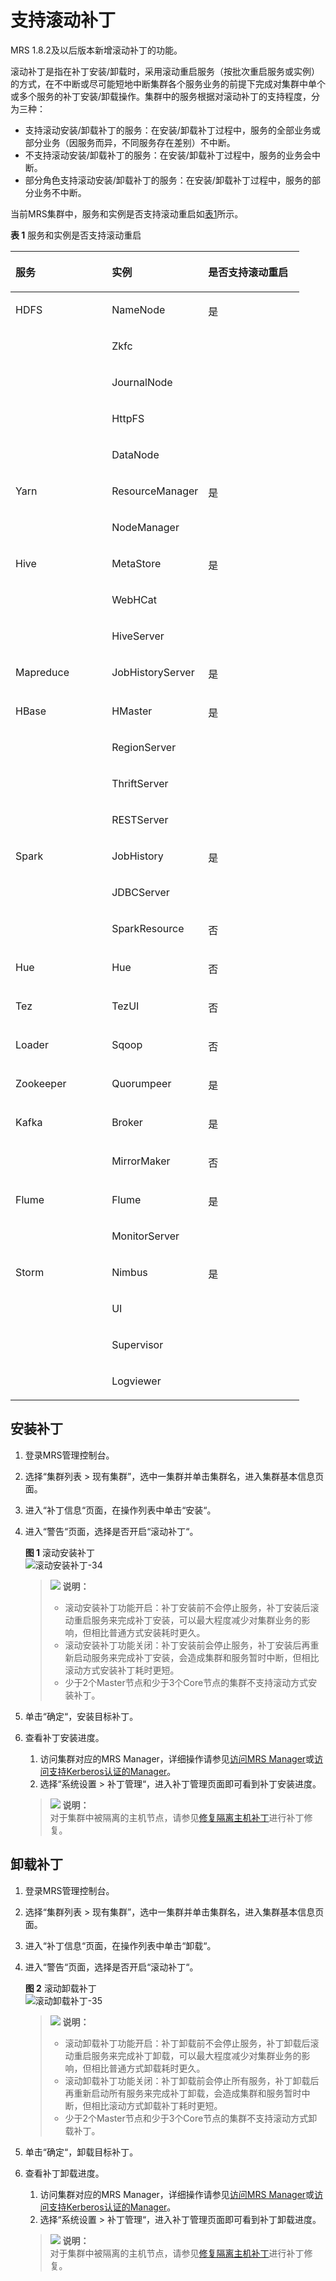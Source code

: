 # 支持滚动补丁<a name="ZH-CN_TOPIC_0174499517"></a>

MRS 1.8.2及以后版本新增滚动补丁的功能。

滚动补丁是指在补丁安装/卸载时，采用滚动重启服务（按批次重启服务或实例）的方式，在不中断或尽可能短地中断集群各个服务业务的前提下完成对集群中单个或多个服务的补丁安装/卸载操作。集群中的服务根据对滚动补丁的支持程度，分为三种：

-   支持滚动安装/卸载补丁的服务：在安装/卸载补丁过程中，服务的全部业务或部分业务（因服务而异，不同服务存在差别）不中断。
-   不支持滚动安装/卸载补丁的服务：在安装/卸载补丁过程中，服务的业务会中断。
-   部分角色支持滚动安装/卸载补丁的服务：在安装/卸载补丁过程中，服务的部分业务不中断。

当前MRS集群中，服务和实例是否支持滚动重启如[表1](#zh-cn_topic_0143479582_table054720341161)所示。

**表 1**  服务和实例是否支持滚动重启

<a name="zh-cn_topic_0143479582_table054720341161"></a>
<table><thead align="left"><tr id="zh-cn_topic_0143479582_row254710343617"><th class="cellrowborder" valign="top" width="33.33333333333333%" id="mcps1.2.4.1.1"><p id="zh-cn_topic_0143479582_p1154743412613"><a name="zh-cn_topic_0143479582_p1154743412613"></a><a name="zh-cn_topic_0143479582_p1154743412613"></a>服务</p>
</th>
<th class="cellrowborder" valign="top" width="33.33333333333333%" id="mcps1.2.4.1.2"><p id="zh-cn_topic_0143479582_p185471734868"><a name="zh-cn_topic_0143479582_p185471734868"></a><a name="zh-cn_topic_0143479582_p185471734868"></a>实例</p>
</th>
<th class="cellrowborder" valign="top" width="33.33333333333333%" id="mcps1.2.4.1.3"><p id="zh-cn_topic_0143479582_p1872382917393"><a name="zh-cn_topic_0143479582_p1872382917393"></a><a name="zh-cn_topic_0143479582_p1872382917393"></a>是否支持滚动重启</p>
</th>
</tr>
</thead>
<tbody><tr id="zh-cn_topic_0143479582_row1654716341963"><td class="cellrowborder" rowspan="5" valign="top" width="33.33333333333333%" headers="mcps1.2.4.1.1 "><p id="zh-cn_topic_0143479582_p1554713341665"><a name="zh-cn_topic_0143479582_p1554713341665"></a><a name="zh-cn_topic_0143479582_p1554713341665"></a>HDFS</p>
</td>
<td class="cellrowborder" valign="top" width="33.33333333333333%" headers="mcps1.2.4.1.2 "><p id="zh-cn_topic_0143479582_p1954711341668"><a name="zh-cn_topic_0143479582_p1954711341668"></a><a name="zh-cn_topic_0143479582_p1954711341668"></a>NameNode</p>
</td>
<td class="cellrowborder" rowspan="5" valign="top" width="33.33333333333333%" headers="mcps1.2.4.1.3 "><p id="zh-cn_topic_0143479582_p143021054112"><a name="zh-cn_topic_0143479582_p143021054112"></a><a name="zh-cn_topic_0143479582_p143021054112"></a>是</p>
</td>
</tr>
<tr id="zh-cn_topic_0143479582_row14291659103919"><td class="cellrowborder" valign="top" headers="mcps1.2.4.1.1 "><p id="zh-cn_topic_0143479582_p2249161464014"><a name="zh-cn_topic_0143479582_p2249161464014"></a><a name="zh-cn_topic_0143479582_p2249161464014"></a>Zkfc</p>
</td>
</tr>
<tr id="zh-cn_topic_0143479582_row1070911272409"><td class="cellrowborder" valign="top" headers="mcps1.2.4.1.1 "><p id="zh-cn_topic_0143479582_p270922712400"><a name="zh-cn_topic_0143479582_p270922712400"></a><a name="zh-cn_topic_0143479582_p270922712400"></a>JournalNode</p>
</td>
</tr>
<tr id="zh-cn_topic_0143479582_row1958602464011"><td class="cellrowborder" valign="top" headers="mcps1.2.4.1.1 "><p id="zh-cn_topic_0143479582_p205869246406"><a name="zh-cn_topic_0143479582_p205869246406"></a><a name="zh-cn_topic_0143479582_p205869246406"></a>HttpFS</p>
</td>
</tr>
<tr id="zh-cn_topic_0143479582_row185776644013"><td class="cellrowborder" valign="top" headers="mcps1.2.4.1.1 "><p id="zh-cn_topic_0143479582_p15771163407"><a name="zh-cn_topic_0143479582_p15771163407"></a><a name="zh-cn_topic_0143479582_p15771163407"></a>DataNode</p>
</td>
</tr>
<tr id="zh-cn_topic_0143479582_row155471334661"><td class="cellrowborder" rowspan="2" valign="top" width="33.33333333333333%" headers="mcps1.2.4.1.1 "><p id="zh-cn_topic_0143479582_p1554717341262"><a name="zh-cn_topic_0143479582_p1554717341262"></a><a name="zh-cn_topic_0143479582_p1554717341262"></a>Yarn</p>
</td>
<td class="cellrowborder" valign="top" width="33.33333333333333%" headers="mcps1.2.4.1.2 "><p id="zh-cn_topic_0143479582_p181101130281"><a name="zh-cn_topic_0143479582_p181101130281"></a><a name="zh-cn_topic_0143479582_p181101130281"></a>ResourceManager</p>
</td>
<td class="cellrowborder" rowspan="2" valign="top" width="33.33333333333333%" headers="mcps1.2.4.1.3 "><p id="zh-cn_topic_0143479582_p191971952154218"><a name="zh-cn_topic_0143479582_p191971952154218"></a><a name="zh-cn_topic_0143479582_p191971952154218"></a>是</p>
</td>
</tr>
<tr id="zh-cn_topic_0143479582_row5824641134217"><td class="cellrowborder" valign="top" headers="mcps1.2.4.1.1 "><p id="zh-cn_topic_0143479582_p1582424116427"><a name="zh-cn_topic_0143479582_p1582424116427"></a><a name="zh-cn_topic_0143479582_p1582424116427"></a>NodeManager</p>
</td>
</tr>
<tr id="zh-cn_topic_0143479582_row754811341862"><td class="cellrowborder" rowspan="3" valign="top" width="33.33333333333333%" headers="mcps1.2.4.1.1 "><p id="zh-cn_topic_0143479582_p156141727986"><a name="zh-cn_topic_0143479582_p156141727986"></a><a name="zh-cn_topic_0143479582_p156141727986"></a>Hive</p>
</td>
<td class="cellrowborder" valign="top" width="33.33333333333333%" headers="mcps1.2.4.1.2 "><p id="zh-cn_topic_0143479582_p061118273815"><a name="zh-cn_topic_0143479582_p061118273815"></a><a name="zh-cn_topic_0143479582_p061118273815"></a>MetaStore</p>
</td>
<td class="cellrowborder" rowspan="3" valign="top" width="33.33333333333333%" headers="mcps1.2.4.1.3 "><p id="zh-cn_topic_0143479582_p573472211437"><a name="zh-cn_topic_0143479582_p573472211437"></a><a name="zh-cn_topic_0143479582_p573472211437"></a>是</p>
</td>
</tr>
<tr id="zh-cn_topic_0143479582_row15685142164319"><td class="cellrowborder" valign="top" headers="mcps1.2.4.1.1 "><p id="zh-cn_topic_0143479582_p66851925432"><a name="zh-cn_topic_0143479582_p66851925432"></a><a name="zh-cn_topic_0143479582_p66851925432"></a>WebHCat</p>
</td>
</tr>
<tr id="zh-cn_topic_0143479582_row199312513433"><td class="cellrowborder" valign="top" headers="mcps1.2.4.1.1 "><p id="zh-cn_topic_0143479582_p119311594310"><a name="zh-cn_topic_0143479582_p119311594310"></a><a name="zh-cn_topic_0143479582_p119311594310"></a>HiveServer</p>
</td>
</tr>
<tr id="zh-cn_topic_0143479582_row195487341161"><td class="cellrowborder" valign="top" width="33.33333333333333%" headers="mcps1.2.4.1.1 "><p id="zh-cn_topic_0143479582_p65481434865"><a name="zh-cn_topic_0143479582_p65481434865"></a><a name="zh-cn_topic_0143479582_p65481434865"></a>Mapreduce</p>
</td>
<td class="cellrowborder" valign="top" width="33.33333333333333%" headers="mcps1.2.4.1.2 "><p id="zh-cn_topic_0143479582_p1548143419618"><a name="zh-cn_topic_0143479582_p1548143419618"></a><a name="zh-cn_topic_0143479582_p1548143419618"></a>JobHistoryServer</p>
</td>
<td class="cellrowborder" valign="top" width="33.33333333333333%" headers="mcps1.2.4.1.3 "><p id="zh-cn_topic_0143479582_p5724829173914"><a name="zh-cn_topic_0143479582_p5724829173914"></a><a name="zh-cn_topic_0143479582_p5724829173914"></a>是</p>
</td>
</tr>
<tr id="zh-cn_topic_0143479582_row33934131017"><td class="cellrowborder" rowspan="4" valign="top" width="33.33333333333333%" headers="mcps1.2.4.1.1 "><p id="zh-cn_topic_0143479582_p6417431019"><a name="zh-cn_topic_0143479582_p6417431019"></a><a name="zh-cn_topic_0143479582_p6417431019"></a>HBase</p>
</td>
<td class="cellrowborder" valign="top" width="33.33333333333333%" headers="mcps1.2.4.1.2 "><p id="zh-cn_topic_0143479582_p84112413103"><a name="zh-cn_topic_0143479582_p84112413103"></a><a name="zh-cn_topic_0143479582_p84112413103"></a>HMaster</p>
</td>
<td class="cellrowborder" rowspan="4" valign="top" width="33.33333333333333%" headers="mcps1.2.4.1.3 "><p id="zh-cn_topic_0143479582_p974311144449"><a name="zh-cn_topic_0143479582_p974311144449"></a><a name="zh-cn_topic_0143479582_p974311144449"></a>是</p>
</td>
</tr>
<tr id="zh-cn_topic_0143479582_row1179414611437"><td class="cellrowborder" valign="top" headers="mcps1.2.4.1.1 "><p id="zh-cn_topic_0143479582_p2794146204316"><a name="zh-cn_topic_0143479582_p2794146204316"></a><a name="zh-cn_topic_0143479582_p2794146204316"></a>RegionServer</p>
</td>
</tr>
<tr id="zh-cn_topic_0143479582_row17566174414318"><td class="cellrowborder" valign="top" headers="mcps1.2.4.1.1 "><p id="zh-cn_topic_0143479582_p7566194411437"><a name="zh-cn_topic_0143479582_p7566194411437"></a><a name="zh-cn_topic_0143479582_p7566194411437"></a>ThriftServer</p>
</td>
</tr>
<tr id="zh-cn_topic_0143479582_row73132421434"><td class="cellrowborder" valign="top" headers="mcps1.2.4.1.1 "><p id="zh-cn_topic_0143479582_p10313124244311"><a name="zh-cn_topic_0143479582_p10313124244311"></a><a name="zh-cn_topic_0143479582_p10313124244311"></a>RESTServer</p>
</td>
</tr>
<tr id="zh-cn_topic_0143479582_row145652086106"><td class="cellrowborder" rowspan="3" valign="top" width="33.33333333333333%" headers="mcps1.2.4.1.1 "><p id="zh-cn_topic_0143479582_p2056520821011"><a name="zh-cn_topic_0143479582_p2056520821011"></a><a name="zh-cn_topic_0143479582_p2056520821011"></a>Spark</p>
</td>
<td class="cellrowborder" valign="top" width="33.33333333333333%" headers="mcps1.2.4.1.2 "><p id="zh-cn_topic_0143479582_p15655820106"><a name="zh-cn_topic_0143479582_p15655820106"></a><a name="zh-cn_topic_0143479582_p15655820106"></a>JobHistory</p>
</td>
<td class="cellrowborder" rowspan="2" valign="top" width="33.33333333333333%" headers="mcps1.2.4.1.3 "><p id="zh-cn_topic_0143479582_p9445143974417"><a name="zh-cn_topic_0143479582_p9445143974417"></a><a name="zh-cn_topic_0143479582_p9445143974417"></a>是</p>
</td>
</tr>
<tr id="zh-cn_topic_0143479582_row85710234447"><td class="cellrowborder" valign="top" headers="mcps1.2.4.1.1 "><p id="zh-cn_topic_0143479582_p35912235440"><a name="zh-cn_topic_0143479582_p35912235440"></a><a name="zh-cn_topic_0143479582_p35912235440"></a>JDBCServer</p>
</td>
</tr>
<tr id="zh-cn_topic_0143479582_row12947172010443"><td class="cellrowborder" valign="top" headers="mcps1.2.4.1.1 "><p id="zh-cn_topic_0143479582_p109471201446"><a name="zh-cn_topic_0143479582_p109471201446"></a><a name="zh-cn_topic_0143479582_p109471201446"></a>SparkResource</p>
</td>
<td class="cellrowborder" valign="top" headers="mcps1.2.4.1.2 "><p id="zh-cn_topic_0143479582_p19470201449"><a name="zh-cn_topic_0143479582_p19470201449"></a><a name="zh-cn_topic_0143479582_p19470201449"></a>否</p>
</td>
</tr>
<tr id="zh-cn_topic_0143479582_row112153423415"><td class="cellrowborder" valign="top" width="33.33333333333333%" headers="mcps1.2.4.1.1 "><p id="zh-cn_topic_0143479582_p951410502419"><a name="zh-cn_topic_0143479582_p951410502419"></a><a name="zh-cn_topic_0143479582_p951410502419"></a>Hue</p>
</td>
<td class="cellrowborder" valign="top" width="33.33333333333333%" headers="mcps1.2.4.1.2 "><p id="zh-cn_topic_0143479582_p175177505417"><a name="zh-cn_topic_0143479582_p175177505417"></a><a name="zh-cn_topic_0143479582_p175177505417"></a>Hue</p>
</td>
<td class="cellrowborder" valign="top" width="33.33333333333333%" headers="mcps1.2.4.1.3 "><p id="zh-cn_topic_0143479582_p1221524214116"><a name="zh-cn_topic_0143479582_p1221524214116"></a><a name="zh-cn_topic_0143479582_p1221524214116"></a>否</p>
</td>
</tr>
<tr id="zh-cn_topic_0143479582_row42663354620"><td class="cellrowborder" valign="top" width="33.33333333333333%" headers="mcps1.2.4.1.1 "><p id="zh-cn_topic_0143479582_p82713315461"><a name="zh-cn_topic_0143479582_p82713315461"></a><a name="zh-cn_topic_0143479582_p82713315461"></a>Tez</p>
</td>
<td class="cellrowborder" valign="top" width="33.33333333333333%" headers="mcps1.2.4.1.2 "><p id="zh-cn_topic_0143479582_p1827133144613"><a name="zh-cn_topic_0143479582_p1827133144613"></a><a name="zh-cn_topic_0143479582_p1827133144613"></a>TezUI</p>
</td>
<td class="cellrowborder" valign="top" width="33.33333333333333%" headers="mcps1.2.4.1.3 "><p id="zh-cn_topic_0143479582_p102753318469"><a name="zh-cn_topic_0143479582_p102753318469"></a><a name="zh-cn_topic_0143479582_p102753318469"></a>否</p>
</td>
</tr>
<tr id="zh-cn_topic_0143479582_row51061153174119"><td class="cellrowborder" valign="top" width="33.33333333333333%" headers="mcps1.2.4.1.1 "><p id="zh-cn_topic_0143479582_p17962115914112"><a name="zh-cn_topic_0143479582_p17962115914112"></a><a name="zh-cn_topic_0143479582_p17962115914112"></a>Loader</p>
</td>
<td class="cellrowborder" valign="top" width="33.33333333333333%" headers="mcps1.2.4.1.2 "><p id="zh-cn_topic_0143479582_p1496355954116"><a name="zh-cn_topic_0143479582_p1496355954116"></a><a name="zh-cn_topic_0143479582_p1496355954116"></a>Sqoop</p>
</td>
<td class="cellrowborder" valign="top" width="33.33333333333333%" headers="mcps1.2.4.1.3 "><p id="zh-cn_topic_0143479582_p1810617536419"><a name="zh-cn_topic_0143479582_p1810617536419"></a><a name="zh-cn_topic_0143479582_p1810617536419"></a>否</p>
</td>
</tr>
<tr id="zh-cn_topic_0143479582_row522861311019"><td class="cellrowborder" valign="top" width="33.33333333333333%" headers="mcps1.2.4.1.1 "><p id="zh-cn_topic_0143479582_p8228613131010"><a name="zh-cn_topic_0143479582_p8228613131010"></a><a name="zh-cn_topic_0143479582_p8228613131010"></a>Zookeeper</p>
</td>
<td class="cellrowborder" valign="top" width="33.33333333333333%" headers="mcps1.2.4.1.2 "><p id="zh-cn_topic_0143479582_p19228213191020"><a name="zh-cn_topic_0143479582_p19228213191020"></a><a name="zh-cn_topic_0143479582_p19228213191020"></a>Quorumpeer</p>
</td>
<td class="cellrowborder" valign="top" width="33.33333333333333%" headers="mcps1.2.4.1.3 "><p id="zh-cn_topic_0143479582_p57240293391"><a name="zh-cn_topic_0143479582_p57240293391"></a><a name="zh-cn_topic_0143479582_p57240293391"></a>是</p>
</td>
</tr>
<tr id="zh-cn_topic_0143479582_row19750194111013"><td class="cellrowborder" rowspan="2" valign="top" width="33.33333333333333%" headers="mcps1.2.4.1.1 "><p id="zh-cn_topic_0143479582_p145494311122"><a name="zh-cn_topic_0143479582_p145494311122"></a><a name="zh-cn_topic_0143479582_p145494311122"></a>Kafka</p>
</td>
<td class="cellrowborder" valign="top" width="33.33333333333333%" headers="mcps1.2.4.1.2 "><p id="zh-cn_topic_0143479582_p1475034131013"><a name="zh-cn_topic_0143479582_p1475034131013"></a><a name="zh-cn_topic_0143479582_p1475034131013"></a>Broker</p>
</td>
<td class="cellrowborder" valign="top" width="33.33333333333333%" headers="mcps1.2.4.1.3 "><p id="zh-cn_topic_0143479582_p572412919398"><a name="zh-cn_topic_0143479582_p572412919398"></a><a name="zh-cn_topic_0143479582_p572412919398"></a>是</p>
</td>
</tr>
<tr id="zh-cn_topic_0143479582_row616512616458"><td class="cellrowborder" valign="top" headers="mcps1.2.4.1.1 "><p id="zh-cn_topic_0143479582_p19165186184512"><a name="zh-cn_topic_0143479582_p19165186184512"></a><a name="zh-cn_topic_0143479582_p19165186184512"></a>MirrorMaker</p>
</td>
<td class="cellrowborder" valign="top" headers="mcps1.2.4.1.2 "><p id="zh-cn_topic_0143479582_p316518610456"><a name="zh-cn_topic_0143479582_p316518610456"></a><a name="zh-cn_topic_0143479582_p316518610456"></a>否</p>
</td>
</tr>
<tr id="zh-cn_topic_0143479582_row3834738121012"><td class="cellrowborder" rowspan="2" valign="top" width="33.33333333333333%" headers="mcps1.2.4.1.1 "><p id="zh-cn_topic_0143479582_p75454331210"><a name="zh-cn_topic_0143479582_p75454331210"></a><a name="zh-cn_topic_0143479582_p75454331210"></a>Flume</p>
</td>
<td class="cellrowborder" valign="top" width="33.33333333333333%" headers="mcps1.2.4.1.2 "><p id="zh-cn_topic_0143479582_p19834163811011"><a name="zh-cn_topic_0143479582_p19834163811011"></a><a name="zh-cn_topic_0143479582_p19834163811011"></a>Flume</p>
</td>
<td class="cellrowborder" rowspan="2" valign="top" width="33.33333333333333%" headers="mcps1.2.4.1.3 "><p id="zh-cn_topic_0143479582_p1858732810452"><a name="zh-cn_topic_0143479582_p1858732810452"></a><a name="zh-cn_topic_0143479582_p1858732810452"></a>是</p>
</td>
</tr>
<tr id="zh-cn_topic_0143479582_row179322024519"><td class="cellrowborder" valign="top" headers="mcps1.2.4.1.1 "><p id="zh-cn_topic_0143479582_p37931320144517"><a name="zh-cn_topic_0143479582_p37931320144517"></a><a name="zh-cn_topic_0143479582_p37931320144517"></a>MonitorServer</p>
</td>
</tr>
<tr id="zh-cn_topic_0143479582_row0423535131019"><td class="cellrowborder" rowspan="4" valign="top" width="33.33333333333333%" headers="mcps1.2.4.1.1 "><p id="zh-cn_topic_0143479582_p1354154310122"><a name="zh-cn_topic_0143479582_p1354154310122"></a><a name="zh-cn_topic_0143479582_p1354154310122"></a>Storm</p>
</td>
<td class="cellrowborder" valign="top" width="33.33333333333333%" headers="mcps1.2.4.1.2 "><p id="zh-cn_topic_0143479582_p16424193520106"><a name="zh-cn_topic_0143479582_p16424193520106"></a><a name="zh-cn_topic_0143479582_p16424193520106"></a>Nimbus</p>
</td>
<td class="cellrowborder" rowspan="4" valign="top" width="33.33333333333333%" headers="mcps1.2.4.1.3 "><p id="zh-cn_topic_0143479582_p69901611104619"><a name="zh-cn_topic_0143479582_p69901611104619"></a><a name="zh-cn_topic_0143479582_p69901611104619"></a>是</p>
</td>
</tr>
<tr id="zh-cn_topic_0143479582_row8537042154519"><td class="cellrowborder" valign="top" headers="mcps1.2.4.1.1 "><p id="zh-cn_topic_0143479582_p1953816425455"><a name="zh-cn_topic_0143479582_p1953816425455"></a><a name="zh-cn_topic_0143479582_p1953816425455"></a>UI</p>
</td>
</tr>
<tr id="zh-cn_topic_0143479582_row429754434517"><td class="cellrowborder" valign="top" headers="mcps1.2.4.1.1 "><p id="zh-cn_topic_0143479582_p12298244144515"><a name="zh-cn_topic_0143479582_p12298244144515"></a><a name="zh-cn_topic_0143479582_p12298244144515"></a>Supervisor</p>
</td>
</tr>
<tr id="zh-cn_topic_0143479582_row11276134074514"><td class="cellrowborder" valign="top" headers="mcps1.2.4.1.1 "><p id="zh-cn_topic_0143479582_p192761540184512"><a name="zh-cn_topic_0143479582_p192761540184512"></a><a name="zh-cn_topic_0143479582_p192761540184512"></a>Logviewer</p>
</td>
</tr>
</tbody>
</table>

## 安装补丁<a name="zh-cn_topic_0143479582_section10866317102910"></a>

1.  登录MRS管理控制台。
2.  选择“集群列表 \> 现有集群”，选中一集群并单击集群名，进入集群基本信息页面。
3.  进入“补丁信息“页面，在操作列表中单击“安装“。
4.  进入“警告“页面，选择是否开启“滚动补丁“。

    **图 1**  滚动安装补丁<a name="zh-cn_topic_0143479582_fig204051313919"></a>  
    ![](figures/滚动安装补丁-34.png "滚动安装补丁-34")

    >![](public_sys-resources/icon-note.gif) **说明：**   
    >-   滚动安装补丁功能开启：补丁安装前不会停止服务，补丁安装后滚动重启服务来完成补丁安装，可以最大程度减少对集群业务的影响，但相比普通方式安装耗时更久。  
    >-   滚动安装补丁功能关闭：补丁安装前会停止服务，补丁安装后再重新启动服务来完成补丁安装，会造成集群和服务暂时中断，但相比滚动方式安装补丁耗时更短。  
    >-   少于2个Master节点和少于3个Core节点的集群不支持滚动方式安装补丁。  

5.  单击“确定“，安装目标补丁。
6.  查看补丁安装进度。

    1.  访问集群对应的MRS Manager，详细操作请参见[访问MRS Manager](访问MRS-Manager.md#ZH-CN_TOPIC_0174499303)或[访问支持Kerberos认证的Manager](访问支持Kerberos认证的Manager.md)。
    2.  选择“系统设置 \> 补丁管理“，进入补丁管理页面即可看到补丁安装进度。

    >![](public_sys-resources/icon-note.gif) **说明：**   
    >对于集群中被隔离的主机节点，请参见[修复隔离主机补丁](修复隔离主机补丁-183.md#ZH-CN_TOPIC_0174499518)进行补丁修复。  


## 卸载补丁<a name="zh-cn_topic_0143479582_section138676177298"></a>

1.  登录MRS管理控制台。
2.  选择“集群列表 \> 现有集群”，选中一集群并单击集群名，进入集群基本信息页面。
3.  进入“补丁信息“页面，在操作列表中单击“卸载“。
4.  进入“警告“页面，选择是否开启“滚动补丁“。

    **图 2**  滚动卸载补丁<a name="zh-cn_topic_0143479582_fig13129331184410"></a>  
    ![](figures/滚动卸载补丁-35.png "滚动卸载补丁-35")

    >![](public_sys-resources/icon-note.gif) **说明：**   
    >-   滚动卸载补丁功能开启：补丁卸载前不会停止服务，补丁卸载后滚动重启服务来完成补丁卸载，可以最大程度减少对集群业务的影响，但相比普通方式卸载耗时更久。  
    >-   滚动卸载补丁功能关闭：补丁卸载前会停止所有服务，补丁卸载后再重新启动所有服务来完成补丁卸载，会造成集群和服务暂时中断，但相比滚动方式卸载补丁耗时更短。  
    >-   少于2个Master节点和少于3个Core节点的集群不支持滚动方式卸载补丁。  

5.  单击“确定“，卸载目标补丁。
6.  查看补丁卸载进度。

    1.  访问集群对应的MRS Manager，详细操作请参见[访问MRS Manager](访问MRS-Manager.md#ZH-CN_TOPIC_0174499303)或[访问支持Kerberos认证的Manager](访问支持Kerberos认证的Manager.md)。
    2.  选择“系统设置 \> 补丁管理“，进入补丁管理页面即可看到补丁卸载进度。

    >![](public_sys-resources/icon-note.gif) **说明：**   
    >对于集群中被隔离的主机节点，请参见[修复隔离主机补丁](修复隔离主机补丁-183.md#ZH-CN_TOPIC_0174499518)进行补丁修复。  


